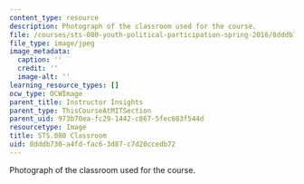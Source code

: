 ```yaml
---
content_type: resource
description: Photograph of the classroom used for the course.
file: /courses/sts-080-youth-political-participation-spring-2016/8dddb730a4fdfac63d87c7d20ccedb72_STS-080-Classroom.jpg
file_type: image/jpeg
image_metadata:
  caption: ''
  credit: ''
  image-alt: ''
learning_resource_types: []
ocw_type: OCWImage
parent_title: Instructor Insights
parent_type: ThisCourseAtMITSection
parent_uid: 973b70ea-fc29-1442-c867-5fec683f544d
resourcetype: Image
title: STS.080 Classroom
uid: 8dddb730-a4fd-fac6-3d87-c7d20ccedb72
---
```

Photograph of the classroom used for the course.

